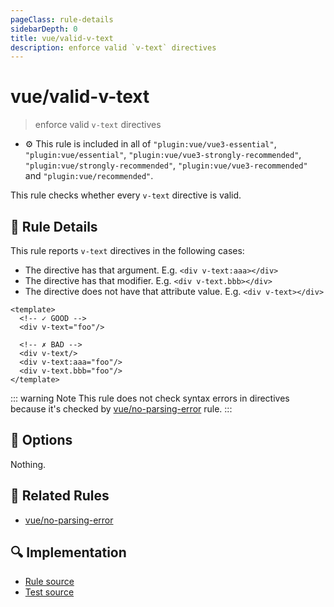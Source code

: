 ```yaml
---
pageClass: rule-details
sidebarDepth: 0
title: vue/valid-v-text
description: enforce valid `v-text` directives
---
```

# vue/valid-v-text
> enforce valid `v-text` directives

- :gear: This rule is included in all of `"plugin:vue/vue3-essential"`, `"plugin:vue/essential"`, `"plugin:vue/vue3-strongly-recommended"`, `"plugin:vue/strongly-recommended"`, `"plugin:vue/vue3-recommended"` and `"plugin:vue/recommended"`.

This rule checks whether every `v-text` directive is valid.

## :book: Rule Details

This rule reports `v-text` directives in the following cases:

- The directive has that argument. E.g. `<div v-text:aaa></div>`
- The directive has that modifier. E.g. `<div v-text.bbb></div>`
- The directive does not have that attribute value. E.g. `<div v-text></div>`

<eslint-code-block :rules="{'vue/valid-v-text': ['error']}">

```vue
<template>
  <!-- ✓ GOOD -->
  <div v-text="foo"/>

  <!-- ✗ BAD -->
  <div v-text/>
  <div v-text:aaa="foo"/>
  <div v-text.bbb="foo"/>
</template>
```

</eslint-code-block>

::: warning Note
This rule does not check syntax errors in directives because it's checked by [vue/no-parsing-error] rule.
:::

## :wrench: Options

Nothing.

## :couple: Related Rules

- [vue/no-parsing-error]

[vue/no-parsing-error]: ./no-parsing-error.md

## :mag: Implementation

- [Rule source](https://github.com/vuejs/eslint-plugin-vue/blob/master/lib/rules/valid-v-text.js)
- [Test source](https://github.com/vuejs/eslint-plugin-vue/blob/master/tests/lib/rules/valid-v-text.js)
